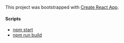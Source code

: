 This project was bootstrapped with [Create React App](https://github.com/facebookincubator/create-react-app).

#### Scripts

  - [npm start](#npm-start)
  - [npm run build](#npm-run-build)

####   
